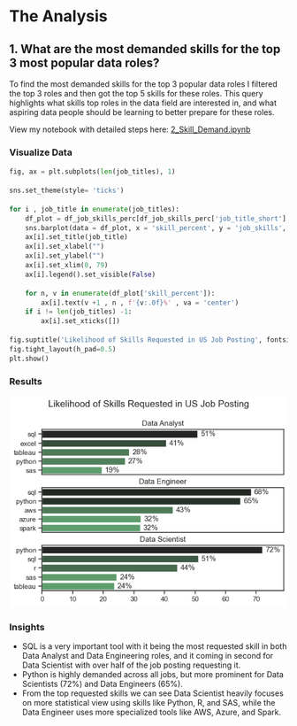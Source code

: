 # The Analysis 

## 1. What are the most demanded skills for the top 3 most popular data roles?

To find the most demanded skills for the top 3 popular data roles I filtered the top 3 roles and then got the top 5 skills for these roles. This query highlights what skills top roles in the data field are interested in, and what aspiring data people should be learning to better prepare for these roles. 

View my notebook with detailed steps here: [2_Skill_Demand.ipynb](Data_Project_Analysis\2_Skill_Demand.ipynb)


### Visualize Data 

```python
fig, ax = plt.subplots(len(job_titles), 1)

sns.set_theme(style= 'ticks')

for i , job_title in enumerate(job_titles):
    df_plot = df_job_skills_perc[df_job_skills_perc['job_title_short'] == job_title].head(5)
    sns.barplot(data = df_plot, x = 'skill_percent', y = 'job_skills', ax= ax[i], hue = 'skill_count', palette= 'dark:g_r')
    ax[i].set_title(job_title)
    ax[i].set_xlabel("")
    ax[i].set_ylabel("")
    ax[i].set_xlim(0, 79)
    ax[i].legend().set_visible(False)

    for n, v in enumerate(df_plot['skill_percent']):
        ax[i].text(v +1 , n , f'{v:.0f}%' , va = 'center')
    if i != len(job_titles) -1:
        ax[i].set_xticks([])

fig.suptitle('Likelihood of Skills Requested in US Job Posting', fontsize= 15)
fig.tight_layout(h_pad=0.5)
plt.show()

```



### Results

![Visualization of Top Skills for Data Roles](Data_Project_Analysis\images\skill_demand_all_dataRoles.png)




### Insights

- SQL is a very important tool with it being the most requested skill in both Data Analyst and Data Engineering roles, and it coming in second for Data Scientist with over half of the job posting requesting it.
- Python is highly demanded across all jobs, but more prominent for Data Scientists (72%) and Data Engineers (65%).
- From the top requested skills we can see Data Scientist heavily focuses on more statistical view using skills like Python, R, and SAS, while the Data Engineer uses more specialized tools like AWS, Azure, and Spark.